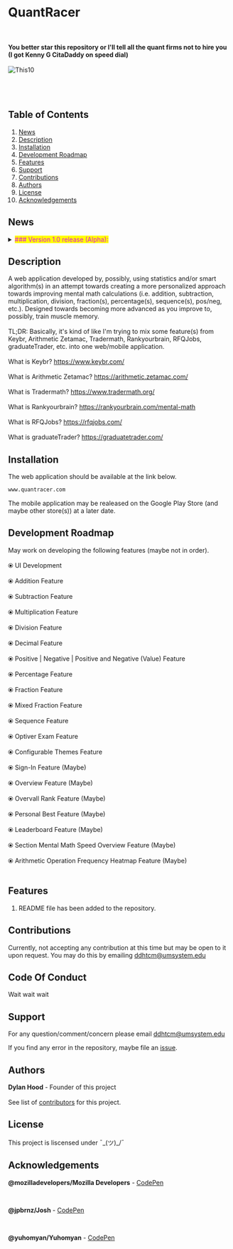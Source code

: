 # QuantRacer
<br></br>
<b> You better star this repository or I'll tell all the quant firms not to hire you (I got Kenny G CitaDaddy on speed dial)</b>
<br></br>
![This10](https://user-images.githubusercontent.com/66035537/215831248-3f2254fb-3c69-4c54-b59c-c954fd4d8be7.png)
<br></br>
<br></br>



## Table of Contents
1. [News](#news)
2. [Description](#description)
3. [Installation](#installation)
4. [Development Roadmap](#development-roadmap)
5. [Features](#features)
6. [Support](#support)
7. [Contributions](#contributions)
8. [Authors](#authors)
9. [License](#license)
10. [Acknowledgements](#acknowledgements)

## News

<details><summary><mark><font color=darkened>### Version 1.0 release (Alpha):</font></mark></summary>
  <div>&emsp;</div>
&emsp; • This version may be actively and/or inactively in progress.
<br><br>

<b>WARNING:</b> This is not an official QuantRacer release. Use at your own risk.
<br></br>
This is an early-access view into the development of the web/mobile application, currently, titled "QuantRacer".
</details>

## Description

A web application developed by, possibly, using statistics and/or smart algorithm(s) in an attempt towards creating a more personalized approach towards improving mental math calculations (i.e. addition, subtraction, multiplication, division, fraction(s), percentage(s), sequence(s), pos/neg, etc.). Designed towards becoming more advanced as you improve to, possibly, train muscle memory.
<br></br>
TL;DR: Basically, it's kind of like I'm trying to mix some feature(s) from Keybr, Arithmetic Zetamac, Tradermath, Rankyourbrain, RFQJobs, graduateTrader, etc. into one web/mobile application.
<br></br>
What is Keybr? https://www.keybr.com/
<br></br>
What is Arithmetic Zetamac? https://arithmetic.zetamac.com/
<br></br>
What is Tradermath? https://www.tradermath.org/
<br></br>
What is Rankyourbrain? https://rankyourbrain.com/mental-math
<br></br>
What is RFQJobs? https://rfqjobs.com/
<br></br>
What is graduateTrader? https://graduatetrader.com/


## Installation

The web application should be available at the link below.

``` bash
www.quantracer.com
```

The mobile application may be realeased on the Google Play Store (and maybe other store(s)) at a later date.

## Development Roadmap

May work on developing the following features (maybe not in order).
<br></br>
⦿ UI Development
<br></br>
⦿ Addition Feature
<br></br>
⦿ Subtraction Feature
<br></br>
⦿ Multiplication Feature
<br></br>
⦿ Division Feature
<br></br>
⦿ Decimal Feature
<br></br>
⦿ Positive | Negative | Positive and Negative (Value) Feature
<br></br>
⦿ Percentage Feature
<br></br>
⦿ Fraction Feature
<br></br>
⦿ Mixed Fraction Feature
<br></br>
⦿ Sequence Feature
<br></br>
⦿ Optiver Exam Feature
<br></br>
⦿ Configurable Themes Feature
<br></br>
⦿ Sign-In Feature (Maybe)
<br></br>
⦿ Overview Feature (Maybe)
<br></br>
⦿ Overvall Rank Feature (Maybe)
<br></br>
⦿ Personal Best Feature (Maybe)
<br></br>
⦿ Leaderboard Feature (Maybe)
<br></br>
⦿ Section Mental Math Speed Overview Feature (Maybe)
<br></br>
⦿ Arithmetic Operation Frequency Heatmap Feature (Maybe)
<br></br>





## Features

1. README file has been added to the repository.



## Contributions

Currently, not accepting any contribution at this time but may be open to it upon request. You may do this by emailing <ddhtcm@umsystem.edu>
## Code Of Conduct
Wait wait wait
## Support

For any question/comment/concern please email <ddhtcm@umsystem.edu>

If you find any error in the repository, maybe file an [issue](https://github.com/dylanhood/QuantRacer/issues).

## Authors

<b>Dylan Hood</b> - Founder of this project
<br></br>
See list of [contributors](https://github.com/dylanhood/QuantRacer/contributors) for this project.

## License

This project is liscensed under ¯\_(ツ)_/¯

## Acknowledgements

<b>@mozilladevelopers/Mozilla Developers</b> - [CodePen](https://codepen.io/mozilladevelopers/pen/Xejyed?editors=1100)

<div>&nbsp;</div>

<b>@jpbrnz/Josh</b> - [CodePen](https://codepen.io/jpbrnz/pen/oyKopg)

<div>&nbsp;</div>

<b>@yuhomyan/Yuhomyan</b> - [CodePen](https://codepen.io/yuhomyan/pen/OJMejWJ)
